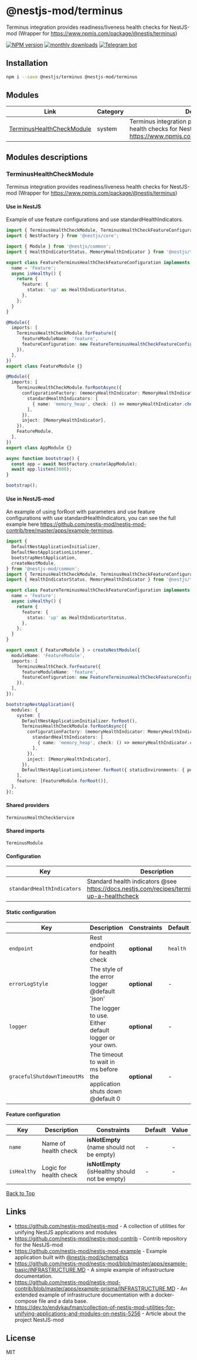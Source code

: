 
# @nestjs-mod/terminus

Terminus integration provides readiness/liveness health checks for NestJS-mod (Wrapper for https://www.npmjs.com/package/@nestjs/terminus)

[![NPM version][npm-image]][npm-url] [![monthly downloads][downloads-image]][downloads-url] [![Telegram bot][telegram-image]][telegram-url]

## Installation

```bash
npm i --save @nestjs/terminus @nestjs-mod/terminus
```


## Modules

| Link | Category | Description |
| ---- | -------- | ----------- |
| [TerminusHealthCheckModule](#terminushealthcheckmodule) | system | Terminus integration provides readiness/liveness health checks for NestJS-mod (Wrapper for https://www.npmjs.com/package/@nestjs/terminus) |


## Modules descriptions

### TerminusHealthCheckModule
Terminus integration provides readiness/liveness health checks for NestJS-mod (Wrapper for https://www.npmjs.com/package/@nestjs/terminus)

#### Use in NestJS
Example of use feature configurations and use standardHealthIndicators.

```typescript
import { TerminusHealthCheckModule, TerminusHealthCheckFeatureConfiguration } from '@nestjs-mod/terminus';
import { NestFactory } from '@nestjs/core';

import { Module } from '@nestjs/common';
import { HealthIndicatorStatus, MemoryHealthIndicator } from '@nestjs/terminus';

export class FeatureTerminusHealthCheckFeatureConfiguration implements TerminusHealthCheckFeatureConfiguration {
  name = 'Feature';
  async isHealthy() {
    return {
      feature: {
        status: 'up' as HealthIndicatorStatus,
      },
    };
  }
}

@Module({
  imports: [
    TerminusHealthCheckModule.forFeature({
      featureModuleName: 'feature',
      featureConfiguration: new FeatureTerminusHealthCheckFeatureConfiguration(),
    }),
  ],
})
export class FeatureModule {}

@Module({
  imports: [
    TerminusHealthCheckModule.forRootAsync({
      configurationFactory: (memoryHealthIndicator: MemoryHealthIndicator) => ({
        standardHealthIndicators: [
          { name: 'memory_heap', check: () => memoryHealthIndicator.checkHeap('memory_heap', 150 * 1024 * 1024) },
        ],
      }),
      inject: [MemoryHealthIndicator],
    }),
    FeatureModule,
  ],
})
export class AppModule {}

async function bootstrap() {
  const app = await NestFactory.create(AppModule);
  await app.listen(3000);
}

bootstrap();
```


#### Use in NestJS-mod
An example of using forRoot with parameters and use feature configurations with use standardHealthIndicators, you can see the full example here https://github.com/nestjs-mod/nestjs-mod-contrib/tree/master/apps/example-terminus.

```typescript
import {
  DefaultNestApplicationInitializer,
  DefaultNestApplicationListener,
  bootstrapNestApplication,
  createNestModule,
} from '@nestjs-mod/common';
import { TerminusHealthCheckModule, TerminusHealthCheckFeatureConfiguration } from '@nestjs-mod/terminus';
import { HealthIndicatorStatus, MemoryHealthIndicator } from '@nestjs/terminus';

export class FeatureTerminusHealthCheckFeatureConfiguration implements TerminusHealthCheckFeatureConfiguration {
  name = 'Feature';
  async isHealthy() {
    return {
      feature: {
        status: 'up' as HealthIndicatorStatus,
      },
    };
  }
}

export const { FeatureModule } = createNestModule({
  moduleName: 'FeatureModule',
  imports: [
    TerminusHealthCheck.forFeature({
      featureModuleName: 'feature',
      featureConfiguration: new FeatureTerminusHealthCheckFeatureConfiguration(),
    }),
  ],
});

bootstrapNestApplication({
  modules: {
    system: [
      DefaultNestApplicationInitializer.forRoot(),
      TerminusHealthCheckModule.forRootAsync({
        configurationFactory: (memoryHealthIndicator: MemoryHealthIndicator) => ({
          standardHealthIndicators: [
            { name: 'memory_heap', check: () => memoryHealthIndicator.checkHeap('memory_heap', 150 * 1024 * 1024) },
          ],
        }),
        inject: [MemoryHealthIndicator],
      }),
      DefaultNestApplicationListener.forRoot({ staticEnvironments: { port: 3000 } }),
    ],
    feature: [FeatureModule.forRoot()],
  },
});
```


#### Shared providers
`TerminusHealthCheckService`

#### Shared imports
`TerminusModule`

#### Configuration


| Key    | Description | Constraints | Default | Value |
| ------ | ----------- | ----------- | ------- | ----- |
|`standardHealthIndicators`|Standard health indicators @see https://docs.nestjs.com/recipes/terminus#setting-up-a-healthcheck|**optional**|-|-|

#### Static configuration


| Key    | Description | Constraints | Default | Value |
| ------ | ----------- | ----------- | ------- | ----- |
|`endpoint`|Rest endpoint for health check|**optional**|```health```|-|
|`errorLogStyle`|The style of the error logger @default 'json'|**optional**|-|-|
|`logger`|The logger to use. Either default logger or your own.|**optional**|-|-|
|`gracefulShutdownTimeoutMs`|The timeout to wait in ms before the application shuts down @default 0|**optional**|-|-|

#### Feature configuration


| Key    | Description | Constraints | Default | Value |
| ------ | ----------- | ----------- | ------- | ----- |
|`name`|Name of health check|**isNotEmpty** (name should not be empty)|-|-|
|`isHealthy`|Logic for health check|**isNotEmpty** (isHealthy should not be empty)|-|-|

[Back to Top](#modules)

## Links

* https://github.com/nestjs-mod/nestjs-mod - A collection of utilities for unifying NestJS applications and modules
* https://github.com/nestjs-mod/nestjs-mod-contrib - Contrib repository for the NestJS-mod
* https://github.com/nestjs-mod/nestjs-mod-example - Example application built with [@nestjs-mod/schematics](https://github.com/nestjs-mod/nestjs-mod/tree/master/libs/schematics)
* https://github.com/nestjs-mod/nestjs-mod/blob/master/apps/example-basic/INFRASTRUCTURE.MD - A simple example of infrastructure documentation.
* https://github.com/nestjs-mod/nestjs-mod-contrib/blob/master/apps/example-prisma/INFRASTRUCTURE.MD - An extended example of infrastructure documentation with a docker-compose file and a data base.
* https://dev.to/endykaufman/collection-of-nestjs-mod-utilities-for-unifying-applications-and-modules-on-nestjs-5256 - Article about the project NestJS-mod


## License

MIT

[npm-image]: https://badgen.net/npm/v/@nestjs-mod/terminus
[npm-url]: https://npmjs.org/package/@nestjs-mod/terminus
[telegram-image]: https://img.shields.io/badge/group-telegram-blue.svg?maxAge=2592000
[telegram-url]: https://t.me/nestjs_mod
[downloads-image]: https://badgen.net/npm/dm/@nestjs-mod/terminus
[downloads-url]: https://npmjs.org/package/@nestjs-mod/terminus
